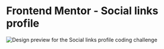 # Frontend Mentor - Social links profile

![Design preview for the Social links profile coding challenge](./preview.jpg)

